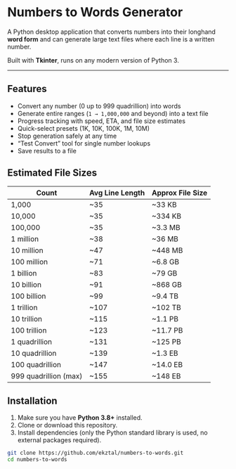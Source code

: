 # Numbers to Words Generator

A Python desktop application that converts numbers into their longhand **word form** and can generate large text files where each line is a written number.

Built with **Tkinter**, runs on any modern version of Python 3.

---

##  Features
- Convert any number (0 up to 999 quadrillion) into words
- Generate entire ranges (`1 → 1,000,000` and beyond) into a text file
- Progress tracking with speed, ETA, and file size estimates
- Quick-select presets (1K, 10K, 100K, 1M, 10M)
- Stop generation safely at any time
- “Test Convert” tool for single number lookups
- Save results to a file

## Estimated File Sizes

| Count                 | Avg Line Length | Approx File Size |
| --------------------- | --------------- | ---------------- |
| 1,000                 | \~35            | \~33 KB          |
| 10,000                | \~35            | \~334 KB         |
| 100,000               | \~35            | \~3.3 MB         |
| 1 million             | \~38            | \~36 MB          |
| 10 million            | \~47            | \~448 MB         |
| 100 million           | \~71            | \~6.8 GB         |
| 1 billion             | \~83            | \~79 GB          |
| 10 billion            | \~91            | \~868 GB         |
| 100 billion           | \~99            | \~9.4 TB         |
| 1 trillion            | \~107           | \~102 TB         |
| 10 trillion           | \~115           | \~1.1 PB         |
| 100 trillion          | \~123           | \~11.7 PB        |
| 1 quadrillion         | \~131           | \~125 PB         |
| 10 quadrillion        | \~139           | \~1.3 EB         |
| 100 quadrillion       | \~147           | \~14.0 EB        |
| 999 quadrillion (max) | \~155           | \~148 EB         |




##  Installation

1. Make sure you have **Python 3.8+** installed.
2. Clone or download this repository.
3. Install dependencies (only the Python standard library is used, no external packages required).

```bash
git clone https://github.com/ekztal/numbers-to-words.git
cd numbers-to-words
```
